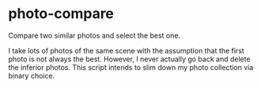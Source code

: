 # photo-compare
Compare two similar photos and select the best one.

I take lots of photos of the same scene with the assumption that the first photo is not always the best. However, I never actually go back and delete the inferior photos. This script intends to slim down my photo collection via binary choice.
